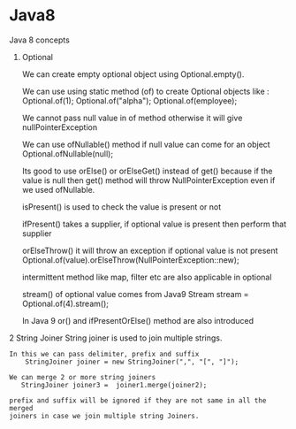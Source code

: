 # Java8
Java 8 concepts


1. Optional

    We can create empty optional object using Optional.empty().

    We can use using static method (of) to create Optional objects like :
        Optional.of(1);
        Optional.of("alpha");
        Optional.of(employee);

    We cannot pass null value in of method otherwise it will give nullPointerException

    We can use ofNullable() method if null value can come for an object
        Optional.ofNullable(null);

    Its good to use orElse() or orElseGet() instead of get() because if the value is null
    then get() method will throw NullPointerException even if we used ofNullable.

    isPresent() is used to check the value is present or not

    ifPresent() takes a supplier, if optional value is present then perform that supplier

    orElseThrow() it will throw an exception if optional value is not present
            Optional.of(value).orElseThrow(NullPointerException::new);

    intermittent method like map, filter etc are also applicable in optional

    stream() of optional value comes from Java9
        Stream<Integer> stream = Optional.of(4).stream();

    In Java 9 or() and ifPresentOrElse() method are also introduced


2 String Joiner
    String joiner is used to join multiple strings.

    In this we can pass delimiter, prefix and suffix
        StringJoiner joiner = new StringJoiner(",", "[", "]");

    We can merge 2 or more string joiners
       StringJoiner joiner3 =  joiner1.merge(joiner2);

    prefix and suffix will be ignored if they are not same in all the merged
    joiners in case we join multiple string Joiners.
